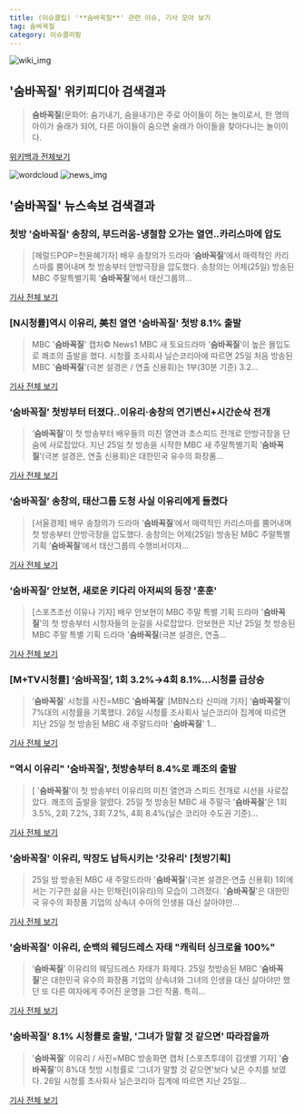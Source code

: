 ```yaml
---
title: (이슈클립) '**숨바꼭질**' 관련 이슈, 기사 모아 보기
tag: 숨바꼭질
category: 이슈클리핑
---
```

![wiki_img](https://user-images.githubusercontent.com/42597476/44503234-41136a80-a6d0-11e8-9071-6fc6418eafe4.png)
## **'**숨바꼭질**'** 위키피디아 검색결과
>**숨바꼭질**(문화어: 숨기내기, 숨을내기)은 주로 아이들이 하는 놀이로서, 한 명의 아이가 술래가 되어, 다른 아이들이 숨으면 술래가 아이들을 찾아다니는 놀이이다.

<a href="https://ko.wikipedia.org/wiki/숨바꼭질" target="_blank">위키백과 전체보기</a>

![wordcloud](https://s3.ap-northeast-2.amazonaws.com/lyrics101-wordcloud/2018-08-26-1535243764.png)
![news_img](https://user-images.githubusercontent.com/42597476/44507050-1206f400-a6e4-11e8-8d98-7ffbfebb353f.png)
## **'**숨바꼭질**'** 뉴스속보 검색결과
### 첫방 '**숨바꼭질**' 송창의, 부드러움-냉철함 오가는 열연..카리스마에 압도

>[헤럴드POP=천윤혜기자] 배우 송창의가 드라마 ‘**숨바꼭질**’에서 매력적인 카리스마를 뿜어내며 첫 방송부터 안방극장을 압도했다. 송창의는 어제(25일) 방송된 MBC 주말특별기획 ‘**숨바꼭질**’에서 태산그룹의...

<a href="http://biz.heraldcorp.com/view.php?ud=201808260922091344217_1" target="_blank">기사 전체 보기</a>

### [N시청률]역시 이유리, 美친 열연 '**숨바꼭질**' 첫방 8.1% 출발

>MBC '**숨바꼭질**' 캡처© News1 MBC 새 토요드라마 '**숨바꼭질**'이 높은 몰입도로 쾌조의 출발을 했다. 시청률 조사회사 닐슨코리아에 따르면 25일 처음 방송된 MBC '**숨바꼭질**'(극본 설경은 / 연출 신용휘)는 1부(30분 기준) 3.2...

<a href="http://news1.kr/articles/?3408341" target="_blank">기사 전체 보기</a>

### ‘**숨바꼭질**’ 첫방부터 터졌다..이유리·송창의 연기변신+시간순삭 전개

>‘**숨바꼭질**’이 첫 방송부터 배우들의 미친 열연과 초스피드 전개로 안방극장을 단 숨에 사로잡았다. 지난 25일 첫 방송을 시작한 MBC 새 주말특별기획 ‘**숨바꼭질**’(극본 설경은, 연출 신용휘)은 대한민국 유수의 화장품...

<a href="http://www.osen.co.kr/article/G1110975224" target="_blank">기사 전체 보기</a>

### ‘**숨바꼭질**’ 송창의, 태산그룹 도청 사실 이유리에게 들켰다

>[서울경제] 배우 송창의가 드라마 ‘**숨바꼭질**’에서 매력적인 카리스마를 뿜어내며 첫 방송부터 안방극장을 압도했다. 송창의는 어제(25일) 방송된 MBC 주말특별기획 ‘**숨바꼭질**’에서 태산그룹의 수행비서이자...

<a href="http://www.sedaily.com/NewsView/1S3IDXY9KE" target="_blank">기사 전체 보기</a>

### ‘**숨바꼭질**’ 안보현, 새로운 키다리 아저씨의 등장 '훈훈'

>[스포츠조선 이유나 기자] 배우 안보현이 MBC 주말 특별 기획 드라마 '**숨바꼭질**'의 첫 방송부터 시청자들의 눈길을 사로잡았다. 안보현은 지난 25일 첫 방송된 MBC 주말 특별 기획 드라마 '**숨바꼭질**(극본 설경은, 연출...

<a href="http://sports.chosun.com/news/ntype.htm?id=201808260100233390017863&servicedate=20180826" target="_blank">기사 전체 보기</a>

### [M+TV시청률] ‘**숨바꼭질**’, 1회 3.2%→4회 8.1%…시청룰 급상승

>‘**숨바꼭질**’ 시청률 사진=MBC ‘**숨바꼭질**’ [MBN스타 신미래 기자] ‘**숨바꼭질**’이 7%대의 시청률을 기록했다. 26일 시청률 조사회사 닐슨코리아 집계에 따르면 지난 25일 첫 방송된 MBC 새 주말드라마 '**숨바꼭질**' 1...

<a href="http://star.mbn.co.kr/view.php?year=2018&no=534894&refer=portal" target="_blank">기사 전체 보기</a>

### "역시 이유리" '**숨바꼭질**', 첫방송부터 8.4%로 쾌조의 출발

>[ '**숨바꼭질**'이 첫 방송부터 이유리의 미친 열연과 스피드 전개로 시선을 사로잡았다. 쾌조의 출발을 알렸다. 25일 첫 방송된 MBC 새 주말극 '**숨바꼭질**'은 1회 3.5%, 2회 7.2%, 3회 7.2%, 4회 8.4%(닐슨 코리아 수도권 기준)...

<a href="http://isplus.live.joins.com/news/article/aid.asp?aid=22506633" target="_blank">기사 전체 보기</a>

### '**숨바꼭질**' 이유리, 막장도 납득시키는 '갓유리' [첫방기획]

>25일 밤 방송된 MBC 새 주말드라마 '**숨바꼭질**'(극본 설경은·연출 신용휘) 1회에서는 기구한 삶을 사는 민채린(이유리)의 모습이 그려졌다. '**숨바꼭질**'은 대한민국 유수의 화장품 기업의 상속녀 수아의 인생을 대신 살아야만...

<a href="http://tvdaily.asiae.co.kr/read.php3?aid=15352422681388305002" target="_blank">기사 전체 보기</a>

### '**숨바꼭질**' 이유리, 순백의 웨딩드레스 자태 "캐릭터 싱크로율 100%"

>‘**숨바꼭질**’ 이유리의 웨딩드레스 자태가 화제다. 25일 첫방송된 MBC ‘**숨바꼭질**’은 대한민국 유수의 화장품 기업의 상속녀와 그녀의 인생을 대신 살아야만 했던 또 다른 여자에게 주어진 운명을 그린 작품. 특히...

<a href="http://sports.hankooki.com/lpage/entv/201808/sp20180826085951136670.htm" target="_blank">기사 전체 보기</a>

### '**숨바꼭질**' 8.1% 시청률로 출발, '그녀가 말할 것 같으면' 따라잡을까

>'**숨바꼭질**' 이유리 / 사진=MBC 방송화면 캡처 [스포츠투데이 김샛별 기자] '**숨바꼭질**'이 8%대 첫방 시청률로 '그녀가 말할 것 같으면'보다 낮은 수치를 보였다. 26일 시청률 조사회사 닐슨코리아 집계에 따르면 지난 25일...

<a href="http://stoo.asiae.co.kr/news/naver_view.htm?idxno=2018082608031241119" target="_blank">기사 전체 보기</a>


